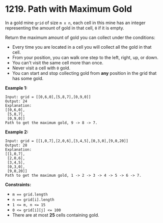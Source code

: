 # 1219. Path with Maximum Gold

In a gold mine `grid` of size `m x n`, each cell in this mine has an
integer representing the amount of gold in that cell, `0` if it is
empty.

Return the maximum amount of gold you can collect under the conditions:

- Every time you are located in a cell you will collect all the gold
    in that cell.
- From your position, you can walk one step to the left, right, up, or
    down.
- You can't visit the same cell more than once.
- Never visit a cell with `0` gold.
- You can start and stop collecting gold from **any** position in the
    grid that has some gold.

**Example 1:**

    Input: grid = [[0,6,0],[5,8,7],[0,9,0]]
    Output: 24
    Explanation:
    [[0,6,0],
     [5,8,7],
     [0,9,0]]
    Path to get the maximum gold, 9 -> 8 -> 7.

**Example 2:**

    Input: grid = [[1,0,7],[2,0,6],[3,4,5],[0,3,0],[9,0,20]]
    Output: 28
    Explanation:
    [[1,0,7],
     [2,0,6],
     [3,4,5],
     [0,3,0],
     [9,0,20]]
    Path to get the maximum gold, 1 -> 2 -> 3 -> 4 -> 5 -> 6 -> 7.

**Constraints:**

- `m == grid.length`
- `n == grid[i].length`
- `1 <= m, n <= 15`
- `0 <= grid[i][j] <= 100`
- There are at most **25** cells containing gold.
